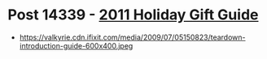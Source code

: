 # Post 14339 - [2011 Holiday Gift Guide](https://www.ifixit.com/News/14339/holiday-gift-guide)

- https://valkyrie.cdn.ifixit.com/media/2009/07/05150823/teardown-introduction-guide-600x400.jpeg
